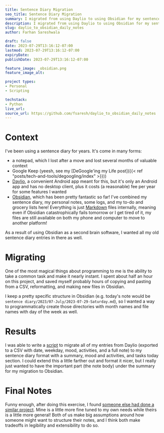 ```yaml
---
title: Sentence Diary Migration
seo_title: Sentence Diary Migration
summary: I migrated from using Daylio to using Obsidian for my sentence diary recently, and wanted a way to easily port over multiple years of entries. I wrote a quick little utility for myself to do so!
description: I migrated from using Daylio to using Obsidian for my sentence diary recently, and wanted a way to easily port over multiple years of entries. I wrote a quick little utility for myself to do so!
slug: daylio_to_obsidian_daily_notes
author: Farhan Sareshwala

draft: false
date: 2023-07-29T13:16:12-07:00
lastmod: 2023-07-29T13:16:12-07:00
expiryDate: 
publishDate: 2023-07-29T13:16:12-07:00

feature_image: _obsidian.png
feature_image_alt: 

project types: 
- Personal
- Scripting

techstack: 
- Python
live_url: 
source_url: https://github.com/fsaresh/daylio_to_obsidian_daily_notes
---
```


# Context
I've been using a sentence diary for years. It's come in many forms: 
- a notepad, which I lost after a move and lost several months of valuable context
- Google Keep (yeesh, see my [DeGoogle'ing my Life post]({{< ref "posts/tech-and-tools/degoogling/index" >}}))
- [Daylio](https://daylio.net/), a convenient Android app meant for this, but it's only an Android app and has no desktop client, plus it costs (a reasonable) fee per year for some features I wanted
- [Obsidian](https://obsidian.md/), which has been pretty fantastic so far! I've combined my sentence diary, my personal notes, some logs, and my to-do and grocery lists here! Everything is just [Markdown](https://en.wikipedia.org/wiki/Markdown) files internally, meaning even if Obsidian catastrophically fails tomorrow or I get tired of it, my files are still available on both my phone and computer to move to another platform!

As a result of using Obsidian as a second brain software, I wanted all my old sentence diary entries in there as well. 

# Migrating
One of the most magical things about programming to me is the ability to take a common task and make it nearly instant. I spent about half an hour on this project, and saved myself probably hours of copying and pasting from a CSV, reformatting, and making new files in Obsidian.

I keep a pretty specific structure in Obsidian (e.g. today's note would be `sentence diary/2023/07-July/2023-07-29-Saturday.md`), so I wanted a way to programmatically create those directories with month names and file names with day of the week as well.

# Results
I was able to write a [script](https://github.com/fsaresh/daylio_to_obsidian_daily_notes/blob/main/migrater.py) to migrate all of my entries from Daylio (exported to a CSV with date, weekday, mood, activities, and a full note) to my sentence diary format with a summary, mood and activities, and tasks today section. I could extend this a little farther out and format it nicer, but I really just wanted to have the important part (the note body) under the summary for my migration to Obsidian.

# Final Notes
Funny enough, after doing this exercise, I found [someone else had done a similar project](https://github.com/DeutscheGabanna/Obsidian-Daylio-Parser). Mine is a little more fine tuned to my own needs while theirs is a little more general! Both of us make big assumptions around how someone might want to structure their notes, and I think both make tradeoffs in legibility and extensibility to do so.
